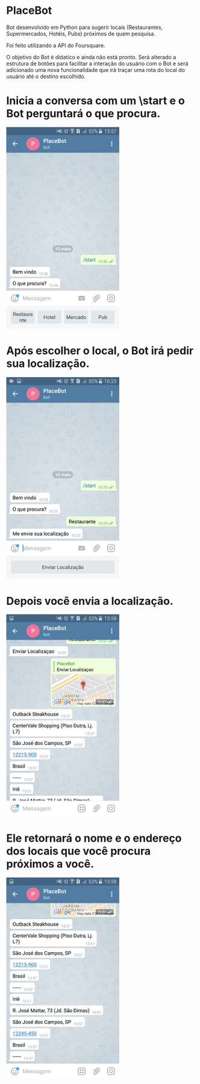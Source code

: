 # PlaceBot
Bot desenvolvido em Python para sugerir locais (Restaurantes, Supermercados, Hotéis, Pubs) próximos de quem pesquisa.

Foi feito utilizando a API do Foursquare.

O objetivo do Bot é didatico e ainda não está pronto. Será alterado a estrutura de botões para facilitar a interação do 
usuário com o Bot e será adicionado uma nova funcionalidade que irá traçar uma rota do local do usuário até o destino escolhido.

# Inicia a conversa com um \start e o Bot perguntará o que procura.
<img src="https://github.com/LuizPrianti/PlaceBot/blob/master/Screenshots/Screenshot_2018-05-10-15-57-21.png" width="300px">

# Após escolher o local, o Bot irá pedir sua localização.
<img src="https://github.com/LuizPrianti/PlaceBot/blob/master/Screenshots/Screenshot_2018-05-10-16-25-49.png" width="300px">

# Depois você envia a localização.
<img src="https://github.com/LuizPrianti/PlaceBot/blob/master/Screenshots/Screenshot_2018-05-10-15-58-28.png" width="300px">

# Ele retornará o nome e o endereço dos locais que você procura próximos a você.
<img src="https://github.com/LuizPrianti/PlaceBot/blob/master/Screenshots/Screenshot_2018-05-10-15-58-34.png" width="300px">
